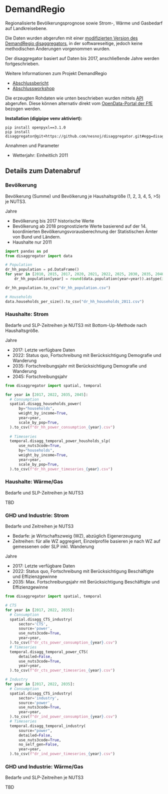 # DemandRegio

Regionalisierte Bevölkerungsprognose sowie Strom-, Wärme und Gasbedarf auf
Landkreisebene.

Die Daten wurden abgerufen mit einer
[modifizierten Version des DemandRegio disaggregators](https://github.com/nesnoj/disaggregator), 
in der softwareseitige, jedoch keine methodischen Änderungen vorgenommen wurden.

Der disaggregator basiert auf Daten bis 2017, anschließende Jahre werden
fortgeschrieben.

Weitere Informationen zum Projekt DemandRegio
- [Abschlussbericht](https://www.ffe.de/wp-content/uploads/2020/10/DemandRegio_Abschlussbericht.pdf)
- [Abschlussworkshop](https://www.tu.berlin/er/forschung/projekte/demandregio-2)

Die erzeugten Rohdaten wie unten beschrieben wurden mittels 
[API](http://opendata.ffe.de:4000/) abgerufen. Diese können alternativ direkt
vom [OpenData-Portal der FfE](https://opendata.ffe.de/project/demandregio/)
bezogen werden.

**Installation (digipipe venv aktiviert):**

```commandline
pip install openpyxl==3.1.0
pip install disaggregator@git+https://github.com/nesnoj/disaggregator.git#egg=disaggregator
```

Annahmen und Parameter
- Wetterjahr: Einheitlich 2011

## Details zum Datenabruf

### Bevölkerung

Bevölkerung (Summe) und Bevölkerung je Haushaltsgröße (1, 2, 3, 4, 5, >5) je
NUTS3.

Jahre
- Bevölkerung bis 2017 historische Werte
- Bevölkerung ab 2018 prognostizierte Werte basierend auf der 14. koordinierten
  Bevölkerungsvorausberechnung der Statistischen Ämter von Bund und Ländern.
- Haushalte nur 2011

```python
import pandas as pd
from disaggregator import data

# Population
dr_hh_population = pd.DataFrame()
for year in [2010, 2015, 2017, 2020, 2021, 2022, 2025, 2030, 2035, 2040, 2045]:
    dr_hh_population[year] = round(data.population(year=year)).astype(int)

dr_hh_population.to_csv("dr_hh_population.csv")

# Households
data.households_per_size().to_csv("dr_hh_households_2011.csv")
```

### Haushalte: Strom

Bedarfe und SLP-Zeitreihen je NUTS3 mit Bottom-Up-Methode nach Haushaltsgröße.

Jahre
- 2017: Letzte verfügbare Daten
- 2022: Status quo, Fortschreibung mit Berücksichtigung Demografie und
  Wanderung
- 2035: Fortschreibungsjahr mit Berücksichtigung Demografie und Wanderung
- 2045: Fortschreibungsjahr

```python
from disaggregator import spatial, temporal

for year in [2017, 2022, 2035, 2045]:
  # Consumption
  spatial.disagg_households_power(
      by="households",
      weight_by_income=True,
      year=year,
      scale_by_pop=True,
  ).to_csv(f"dr_hh_power_consumption_{year}.csv")
  
  # Timeseries
  temporal.disagg_temporal_power_housholds_slp(
      use_nuts3code=True,
      by="households",
      weight_by_income=True,
      year=year,
      scale_by_pop=True,
  ).to_csv(f"dr_hh_power_timeseries_{year}.csv")
```

### Haushalte: Wärme/Gas

Bedarfe und SLP-Zeitreihen je NUTS3

TBD

### GHD und Industrie: Strom

Bedarfe und Zeitreihen je NUTS3
- Bedarfe: je Wirtschaftszweig (WZ), abzüglich Eigenerzeugung
- Zeitreihen: für alle WZ aggregiert, Einzelprofile basieren je nach WZ
  auf gemessenen oder SLP inkl. Wanderung

Jahre
- 2017: Letzte verfügbare Daten
- 2022: Status quo, Fortschreibung mit Berücksichtigung Beschäftigte und
  Effizienzgewinne
- 2035: Max. Fortschreibungsjahr mit Berücksichtigung Beschäftigte und
  Effizienzgewinne

```python
from disaggregator import spatial, temporal

# CTS
for year in [2017, 2022, 2035]:
  # Consumption
  spatial.disagg_CTS_industry(
      sector='CTS',
      source='power',
      use_nuts3code=True,
      year=year,
  ).to_csv(f"dr_cts_power_consumption_{year}.csv")
  # Timeseries
  temporal.disagg_temporal_power_CTS(
      detailed=False,
      use_nuts3code=True,
      year=year,
  ).to_csv(f"dr_cts_power_timeseries_{year}.csv")

# Industry
for year in [2017, 2022, 2035]:
  # Consumption
  spatial.disagg_CTS_industry(
      sector='industry',
      source='power',
      use_nuts3code=True,
      year=year,
  ).to_csv(f"dr_ind_power_consumption_{year}.csv")
  # Timeseries
  temporal.disagg_temporal_industry(
      source="power",
      detailed=False,
      use_nuts3code=True,
      no_self_gen=False,
      year=year,
  ).to_csv(f"dr_ind_power_timeseries_{year}.csv")
```

### GHD und Industrie: Wärme/Gas

Bedarfe und SLP-Zeitreihen je NUTS3

TBD
